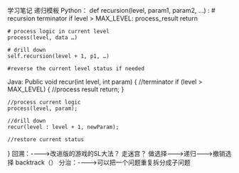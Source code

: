 学习笔记
递归模板
Python：
def recursion(level, param1, param2, …) :
	# recursion terminator
	if level > MAX_LEVEL:
	process_result
	return
	
	# process logic in current level
	process(level, data …)
	
	# drill down
	self.recursion(level + 1, p1, …)
	
	#reverse the current level status if needed
	
	
Java:
Public void recur(int level, int param) {
	//terminator
	if  (level > MAX_LEVEL) {
		//process result
		return;
	}
	
	//process current logic
	process(level, param);
	
	//drill down
	recur(level : level + 1, newParam);
	
	//restore current status
}
回溯：---->改进版的游戏的SL大法？
			走迷宫？
			做选择--->递归--->撤销选择
backtrack（）
分治：---->可以把一个问题重复拆分成子问题
